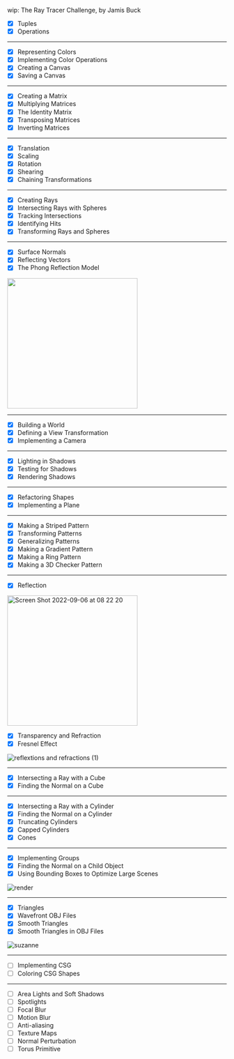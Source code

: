 wip: The Ray Tracer Challenge, by Jamis Buck

- [x] Tuples
- [x] Operations
___
- [x] Representing Colors
- [x] Implementing Color Operations
- [x] Creating a Canvas
- [x] Saving a Canvas
___
- [x] Creating a Matrix
- [x] Multiplying Matrices
- [x] The Identity Matrix
- [x] Transposing Matrices
- [x] Inverting Matrices
___
- [x] Translation
- [x] Scaling
- [x] Rotation
- [x] Shearing
- [x] Chaining Transformations
___
- [x] Creating Rays
- [x] Intersecting Rays with Spheres
- [x] Tracking Intersections
- [x] Identifying Hits
- [x] Transforming Rays and Spheres
___
- [x] Surface Normals
- [x] Reflecting Vectors
- [x] The Phong Reflection Model

<img width="299" src="https://user-images.githubusercontent.com/6090596/180615193-82b8b147-9ad6-4a9d-84e5-5511d2a46978.jpg">

___

- [x] Building a World
- [x] Defining a View Transformation
- [x] Implementing a Camera
___

- [x] Lighting in Shadows
- [x] Testing for Shadows
- [x] Rendering Shadows
___
- [x] Refactoring Shapes
- [x] Implementing a Plane
___
- [x] Making a Striped Pattern
- [x] Transforming Patterns
- [x] Generalizing Patterns
- [x] Making a Gradient Pattern
- [x] Making a Ring Pattern
- [x] Making a 3D Checker Pattern
___

- [x] Reflection

<img width="299" alt="Screen Shot 2022-09-06 at 08 22 20" src="https://user-images.githubusercontent.com/6090596/188624803-dbc38aee-c402-4116-bb6f-5f2b4bb78617.png">

- [x] Transparency and Refraction
- [x] Fresnel Effect

![reflextions and refractions (1)](https://user-images.githubusercontent.com/6090596/191959275-bea34ea1-4e29-4f3a-8645-ad53412e5dd6.jpeg)

___
- [x] Intersecting a Ray with a Cube
- [x] Finding the Normal on a Cube
___
- [x] Intersecting a Ray with a Cylinder
- [x] Finding the Normal on a Cylinder
- [x] Truncating Cylinders
- [x] Capped Cylinders
- [x] Cones
___
- [x] Implementing Groups
- [x] Finding the Normal on a Child Object
- [x] Using Bounding Boxes to Optimize Large Scenes

![render](https://user-images.githubusercontent.com/6090596/196035480-f65715bf-2fa3-4eb6-b113-621e0db1a863.jpg)

___
- [x] Triangles
- [x] Wavefront OBJ Files
- [x] Smooth Triangles
- [x] Smooth Triangles in OBJ Files

![suzanne](https://user-images.githubusercontent.com/6090596/201324979-dc5ca9dc-a460-41a1-bf58-0da4054a46a6.jpg)

___
- [ ] Implementing CSG
- [ ] Coloring CSG Shapes
___
- [ ] Area Lights and Soft Shadows
- [ ] Spotlights
- [ ] Focal Blur
- [ ] Motion Blur
- [ ] Anti-aliasing
- [ ] Texture Maps
- [ ] Normal Perturbation
- [ ] Torus Primitive
